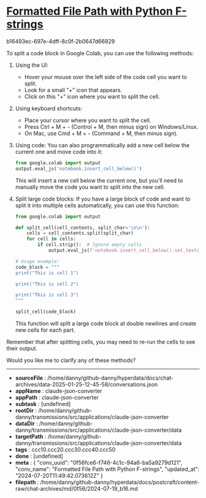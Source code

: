# [Formatted File Path with Python F-strings](https://claude.ai/chat/0f56fce6-f746-4c1c-94a6-ba5a9279d121)

b16493ec-697e-4dff-8c0f-2b0647d66829

 To split a code block in Google Colab, you can use the following methods:

1. Using the UI:
   - Hover your mouse over the left side of the code cell you want to split.
   - Look for a small "+" icon that appears.
   - Click on this "+" icon where you want to split the cell.

2. Using keyboard shortcuts:
   - Place your cursor where you want to split the cell.
   - Press Ctrl + M + - (Control + M, then minus sign) on Windows/Linux.
   - On Mac, use Cmd + M + - (Command + M, then minus sign).

3. Using code:
   You can also programmatically add a new cell below the current one and move code into it:
   
   ```python
   from google.colab import output
   output.eval_js('notebook.insert_cell_below()')
   ```

   This will insert a new cell below the current one, but you'll need to manually move the code you want to split into the new cell.

4. Split large code blocks:
   If you have a large block of code and want to split it into multiple cells automatically, you can use this function:

   ```python
   from google.colab import output

   def split_cell(cell_contents, split_char='\n\n'):
       cells = cell_contents.split(split_char)
       for cell in cells:
           if cell.strip():  # Ignore empty cells
               output.eval_js(f'notebook.insert_cell_below().set_text({repr(cell)})')

   # Usage example:
   code_block = """
   print("This is cell 1")

   print("This is cell 2")

   print("This is cell 3")
   """

   split_cell(code_block)
   ```

   This function will split a large code block at double newlines and create new cells for each part.

Remember that after splitting cells, you may need to re-run the cells to see their output.

Would you like me to clarify any of these methods?

---

* **sourceFile** : /home/danny/github-danny/hyperdata/docs/chat-archives/data-2025-01-25-12-45-58/conversations.json
* **appName** : claude-json-converter
* **appPath** : claude-json-converter
* **subtask** : [undefined]
* **rootDir** : /home/danny/github-danny/transmissions/src/applications/claude-json-converter
* **dataDir** : /home/danny/github-danny/transmissions/src/applications/claude-json-converter/data
* **targetPath** : /home/danny/github-danny/transmissions/src/applications/claude-json-converter/data
* **tags** : ccc10.ccc20.ccc30.ccc40.ccc50
* **done** : [undefined]
* **meta** : {
  "conv_uuid": "0f56fce6-f746-4c1c-94a6-ba5a9279d121",
  "conv_name": "Formatted File Path with Python F-strings",
  "updated_at": "2024-07-20T11:49:42.073612Z"
}
* **filepath** : /home/danny/github-danny/hyperdata/docs/postcraft/content-raw/chat-archives/md/0f56/2024-07-19_b16.md